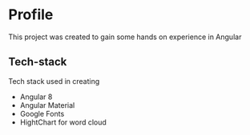 # Profile

This project was created to gain some hands on experience in Angular

## Tech-stack

Tech stack used in creating 
- Angular 8
- Angular Material 
- Google Fonts
- HightChart for word cloud


